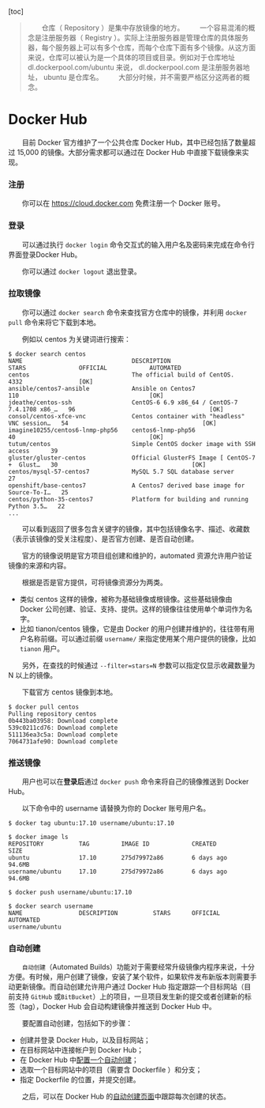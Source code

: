 [toc]

> &emsp;&emsp;仓库（ Repository ）是集中存放镜像的地方。
> &emsp;&emsp;一个容易混淆的概念是注册服务器（ Registry ）。实际上注册服务器是管理仓库的具体服务器，每个服务器上可以有多个仓库，而每个仓库下面有多个镜像。从这方面来说，仓库可以被认为是一个具体的项目或目录。例如对于仓库地址 dl.dockerpool.com/ubuntu 来说， dl.dockerpool.com 是注册服务器地址， ubuntu 是仓库名。
> &emsp;&emsp;大部分时候，并不需要严格区分这两者的概念。

# Docker Hub

&emsp;&emsp;目前 Docker 官方维护了一个公共仓库 Docker Hub，其中已经包括了数量超过 15,000 的镜像。大部分需求都可以通过在 Docker Hub 中直接下载镜像来实现。

### 注册

&emsp;&emsp;你可以在 https://cloud.docker.com 免费注册一个 Docker 账号。

### 登录

&emsp;&emsp;可以通过执行 `docker login` 命令交互式的输入用户名及密码来完成在命令行界面登录Docker Hub。

&emsp;&emsp;你可以通过 `docker logout` 退出登录。

### 拉取镜像

&emsp;&emsp;你可以通过 `docker search` 命令来查找官方仓库中的镜像，并利用 `docker pull` 命令来将它下载到本地。

&emsp;&emsp;例如以 centos 为关键词进行搜索：

```
$ docker search centos
NAME                               DESCRIPTION                                     STARS               OFFICIAL            AUTOMATED
centos                             The official build of CentOS.                   4332                [OK]
ansible/centos7-ansible            Ansible on Centos7                              110                                     [OK]
jdeathe/centos-ssh                 CentOS-6 6.9 x86_64 / CentOS-7 7.4.1708 x86_…   96                                      [OK]
consol/centos-xfce-vnc             Centos container with "headless" VNC session…   54                                      [OK]
imagine10255/centos6-lnmp-php56    centos6-lnmp-php56                              40                                      [OK]
tutum/centos                       Simple CentOS docker image with SSH access      39
gluster/gluster-centos             Official GlusterFS Image [ CentOS-7 +  Glust…   30                                      [OK]
centos/mysql-57-centos7            MySQL 5.7 SQL database server                   27
openshift/base-centos7             A Centos7 derived base image for Source-To-I…   25
centos/python-35-centos7           Platform for building and running Python 3.5…   22
...
```

&emsp;&emsp;可以看到返回了很多包含关键字的镜像，其中包括镜像名字、描述、收藏数（表示该镜像的受关注程度）、是否官方创建、是否自动创建。

&emsp;&emsp;官方的镜像说明是官方项目组创建和维护的，automated 资源允许用户验证镜像的来源和内容。

&emsp;&emsp;根据是否是官方提供，可将镜像资源分为两类。

* 类似 centos 这样的镜像，被称为基础镜像或根镜像。这些基础镜像由 Docker 公司创建、验证、支持、提供。这样的镜像往往使用单个单词作为名字。
* 比如 tianon/centos 镜像，它是由 Docker 的用户创建并维护的，往往带有用户名称前缀。可以通过前缀 `username/` 来指定使用某个用户提供的镜像，比如 `tianon` 用户。

&emsp;&emsp;另外，在查找的时候通过 `--filter=stars=N` 参数可以指定仅显示收藏数量为 N 以上的镜像。

&emsp;&emsp;下载官方 centos 镜像到本地。

```
$ docker pull centos
Pulling repository centos
0b443ba03958: Download complete
539c0211cd76: Download complete
511136ea3c5a: Download complete
7064731afe90: Download complete
```

### 推送镜像

&emsp;&emsp;用户也可以在**登录后**通过 `docker push` 命令来将自己的镜像推送到 Docker Hub。

&emsp;&emsp;以下命令中的 username 请替换为你的 Docker 账号用户名。

```
$ docker tag ubuntu:17.10 username/ubuntu:17.10

$ docker image ls
REPOSITORY        	TAG         IMAGE ID         	CREATED             SIZE
ubuntu            	17.10       275d79972a86      	6 days ago          94.6MB
username/ubuntu   	17.10       275d79972a86      	6 days ago          94.6MB

$ docker push username/ubuntu:17.10

$ docker search username
NAME           		DESCRIPTION          STARS 		OFFICIAL           AUTOMATED
username/ubuntu
```

### 自动创建

&emsp;&emsp;`自动创建`（Automated Builds）功能对于需要经常升级镜像内程序来说，十分方便。有时候，用户创建了镜像，安装了某个软件，如果软件发布新版本则需要手动更新镜像。而自动创建允许用户通过 Docker Hub 指定跟踪一个目标网站（目前支持 `GitHub` 或`BitBucket`）上的项目，一旦项目发生新的提交或者创建新的标签（tag），Docker Hub 会自动构建镜像并推送到 Docker Hub 中。

&emsp;&emsp;要配置自动创建，包括如下的步骤：

* 创建并登录 Docker Hub，以及目标网站；
* 在目标网站中连接帐户到 Docker Hub；
* 在 Docker Hub 中[配置一个自动创建](https://registry.hub.docker.com/builds/add/)；
* 选取一个目标网站中的项目（需要含 Dockerfile ）和分支；
* 指定 Dockerfile 的位置，并提交创建。

&emsp;&emsp;之后，可以在 Docker Hub 的[自动创建页面](https://registry.hub.docker.com/builds/)中跟踪每次创建的状态。
